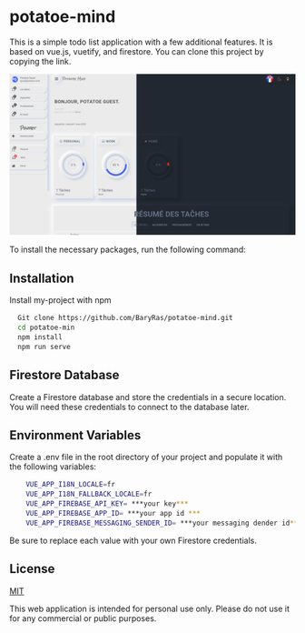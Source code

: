 # potatoe-mind

This is a simple todo list application with a few additional features. It is based on vue.js, vuetify, and firestore. You can clone this project by copying the link.

![App Screenshot](https://github.com/BaryRas/potatoe-mind/blob/5605642bc8f5da348e3dc76f5118992d8e7d5d06/potatoe-mind.png)

To install the necessary packages, run the following command:

## Installation

Install my-project with npm

```bash
  Git clone https://github.com/BaryRas/potatoe-mind.git
  cd potatoe-min
  npm install
  npm run serve
```

## Firestore Database

Create a Firestore database and store the credentials in a secure location. You will need these credentials to connect to the database later.

## Environment Variables

Create a .env file in the root directory of your project and populate it with the following variables:

```bash
    VUE_APP_I18N_LOCALE=fr
    VUE_APP_I18N_FALLBACK_LOCALE=fr
    VUE_APP_FIREBASE_API_KEY= ***your key***
    VUE_APP_FIREBASE_APP_ID= ***your app id ***
    VUE_APP_FIREBASE_MESSAGING_SENDER_ID= ***your messaging dender id***
```

Be sure to replace each value with your own Firestore credentials.

## License

[MIT](https://choosealicense.com/licenses/mit/)

This web application is intended for personal use only. Please do not use it for any commercial or public purposes.
